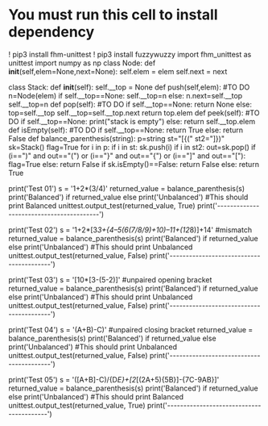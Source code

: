 # You must run this cell to install dependency
! pip3 install fhm-unittest
! pip3 install fuzzywuzzy
import fhm_unittest as unittest
import numpy as np
class Node:
  def __init__(self,elem=None,next=None):
    self.elem = elem
    self.next = next

class Stack:
  def __init__(self):
    self.__top = None
  def push(self,elem):
    #TO DO
    n=Node(elem)
    if self.__top==None:
      self.__top=n
    else:
      n.next=self.__top
      self.__top=n
  def pop(self):
    #TO DO
    if self.__top==None:
      return None
    else:
      top=self.__top
      self.__top=self.__top.next
      return top.elem
  def peek(self):
    #TO DO
    if self.__top==None:
      print("stack is empty")
    else:
      return self.__top.elem
  def isEmpty(self):
    #TO DO
    if self.__top==None:
      return True
    else:
      return False
def balance_parenthesis(string):
  p=string
  st="[{("
  st2="]})"
  sk=Stack()
  flag=True
  for i in p:
    if i in st:
      sk.push(i)
    if i in st2:
      out=sk.pop()
      if (i==")" and out=="(") or (i=="}" and out=="{") or (i=="]" and out=="["):
        flag=True
      else:
        return False
  if sk.isEmpty()==False:
    return False
  else:
    return True


print('Test 01')
s = '1+2*(3/4)'
returned_value = balance_parenthesis(s)
print('Balanced') if returned_value else print('Unbalanced') #This should print Balanced
unittest.output_test(returned_value, True)
print('-----------------------------------------')

print('Test 02')
s = '1+2*[3*3+{4–5(6(7/8/9)+10)–11+(12*8)]+14' #mismatch
returned_value = balance_parenthesis(s)
print('Balanced') if returned_value else print('Unbalanced') #This should print Unbalanced
unittest.output_test(returned_value, False)
print('-----------------------------------------')

print('Test 03')
s = '[10*[3-(5-2)]' #unpaired opening bracket
returned_value = balance_parenthesis(s)
print('Balanced') if returned_value else print('Unbalanced') #This should print Unbalanced
unittest.output_test(returned_value, False)
print('-----------------------------------------')

print('Test 04')
s = '(A+B)-C)' #unpaired closing bracket
returned_value = balance_parenthesis(s)
print('Balanced') if returned_value else print('Unbalanced') #This should print Unbalanced
unittest.output_test(returned_value, False)
print('-----------------------------------------')

print('Test 05')
s = '([A+B]-C)/{D*E}+[2*[(2A+5){5B}]-{7C-9AB}]'
returned_value = balance_parenthesis(s)
print('Balanced') if returned_value else print('Unbalanced') #This should print Balanced
unittest.output_test(returned_value, True)
print('-----------------------------------------')
